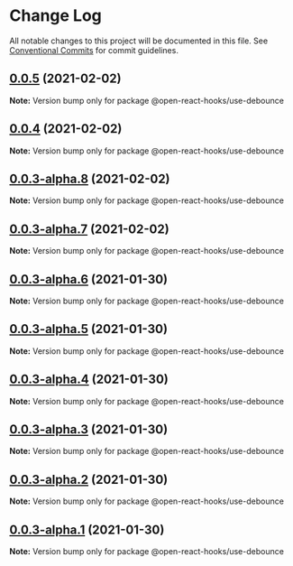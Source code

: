 # Change Log

All notable changes to this project will be documented in this file.
See [Conventional Commits](https://conventionalcommits.org) for commit guidelines.

## [0.0.5](https://github.com/wootsbot/open-react-hooks/compare/@open-react-hooks/use-debounce@0.0.4...@open-react-hooks/use-debounce@0.0.5) (2021-02-02)

**Note:** Version bump only for package @open-react-hooks/use-debounce





## [0.0.4](https://github.com/wootsbot/open-react-hooks/compare/@open-react-hooks/use-debounce@0.0.3-alpha.8...@open-react-hooks/use-debounce@0.0.4) (2021-02-02)

**Note:** Version bump only for package @open-react-hooks/use-debounce





## [0.0.3-alpha.8](https://github.com/wootsbot/open-react-hooks/compare/@open-react-hooks/use-debounce@0.0.3-alpha.7...@open-react-hooks/use-debounce@0.0.3-alpha.8) (2021-02-02)

**Note:** Version bump only for package @open-react-hooks/use-debounce





## [0.0.3-alpha.7](https://github.com/wootsbot/open-react-hooks/compare/@open-react-hooks/use-debounce@0.0.3-alpha.6...@open-react-hooks/use-debounce@0.0.3-alpha.7) (2021-02-02)

**Note:** Version bump only for package @open-react-hooks/use-debounce





## [0.0.3-alpha.6](https://github.com/wootsbot/open-react-hooks/compare/@open-react-hooks/use-debounce@0.0.3-alpha.5...@open-react-hooks/use-debounce@0.0.3-alpha.6) (2021-01-30)

**Note:** Version bump only for package @open-react-hooks/use-debounce





## [0.0.3-alpha.5](https://github.com/wootsbot/open-react-hooks/compare/@open-react-hooks/use-debounce@0.0.3-alpha.4...@open-react-hooks/use-debounce@0.0.3-alpha.5) (2021-01-30)

**Note:** Version bump only for package @open-react-hooks/use-debounce





## [0.0.3-alpha.4](https://github.com/wootsbot/open-react-hooks/compare/@open-react-hooks/use-debounce@0.0.3-alpha.3...@open-react-hooks/use-debounce@0.0.3-alpha.4) (2021-01-30)

**Note:** Version bump only for package @open-react-hooks/use-debounce





## [0.0.3-alpha.3](https://github.com/wootsbot/open-react-hooks/compare/@open-react-hooks/use-debounce@0.0.3-alpha.2...@open-react-hooks/use-debounce@0.0.3-alpha.3) (2021-01-30)

**Note:** Version bump only for package @open-react-hooks/use-debounce





## [0.0.3-alpha.2](https://github.com/wootsbot/open-react-hooks/compare/@open-react-hooks/use-debounce@0.0.3-alpha.1...@open-react-hooks/use-debounce@0.0.3-alpha.2) (2021-01-30)

**Note:** Version bump only for package @open-react-hooks/use-debounce





## [0.0.3-alpha.1](https://github.com/wootsbot/open-react-hooks/compare/@open-react-hooks/use-debounce@0.0.3-alpha.0...@open-react-hooks/use-debounce@0.0.3-alpha.1) (2021-01-30)

**Note:** Version bump only for package @open-react-hooks/use-debounce
